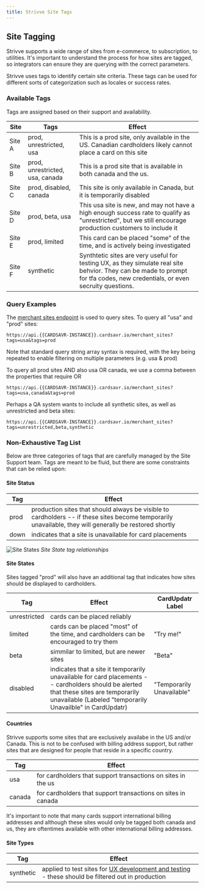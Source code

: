 ```yaml
---
title: Strivve Site Tags
---
```


## Site Tagging
Strivve supports a wide range of sites from e-commerce, to subscription, to utilities.  It's important to understand the process for how sites are tagged, so integrators can ensure they are querying with the correct parameters.

Strivve uses tags to identify certain site criteria.  These tags can be used for different sorts of categorization such as locales or success rates.  

### Available Tags

Tags are assigned based on their support and availability. 

Site         | Tags                    | Effect
------------ | ------------------------| --------------------
Site A       | prod, unrestricted, usa | This is a prod site, only available in the US.  Canadian cardholders likely cannot place a card on this site
Site B       | prod, unrestricted, usa, canada | This is a prod site that is available in both canada and the us.
Site C       | prod, disabled, canada  | This site is only available in Canada, but it is temporarily disabled
Site D       | prod, beta, usa         | This usa site is new, and may not have a high enough success rate to qualify as "unrestricted", but we still encourage production customers to include it
Site E       | prod, limited           | This card can be placed "some" of the time, and is actively being investigated
Site F       | synthetic               | Synthtetic sites are very useful for testing UX, as they simulate real site behvior.  They can be made to prompt for tfa codes, new credentials, or even secruity questions. 

### Query Examples

The [merchant sites endpoint](https://swch.github.io/slate/#get-merchant-site) is used to query sites.  To query all "usa" and "prod" sites:

```
https://api.{{CARDSAVR-INSTANCE}}.cardsavr.io/merchant_sites?tags=usa&tags=prod
```

Note that standard query string array syntax is required, with the key being repeated to enable filtering on multiple parameters (e.g. usa & prod) 

To query all prod sites AND also usa OR canada, we use a comma between the properties that require OR
```
https://api.{{CARDSAVR-INSTANCE}}.cardsavr.io/merchant_sites?tags=usa,canada&tags=prod
```

Perhaps a QA system wants to include all synthetic sites, as well as unrestricted and beta sites:
```
https://api.{{CARDSAVR-INSTANCE}}.cardsavr.io/merchant_sites?tags=unrestricted,beta,synthetic
```

### Non-Exhaustive Tag List

Below are three categories of tags that are carefully managed by the Site Support team. Tags are meant to be fluid, but there
are some constraints that can be relied upon:

#### Site Status

Tag          | Effect             
------------ | ----------------- 
prod         | production sites that should always be visible to cardholders -- if these sites become temporarily unavailable, they will generally be restored shortly
down         | indicates that a site is unavailable for card placements

![Site States](/images/site_states.jpg)
*Site State tag relationships*

#### Site States

Sites tagged "prod" will also have an additional tag that indicates how sites should be displayed to cardholders.

Tag          | Effect                                                                                | CardUpdatr Label
------------ | --------------------------------------------------------------------------------------|------------------
unrestricted | cards can be placed reliably 
limited      | cards can be placed "most" of the time, and cardholders can be encouraged to try them | "Try me!" 
beta         | simmilar to limited, but are newer sites                                              | "Beta"
disabled     | indicates that a site it temporarily unavailable for card placements -- cardholders should be alerted that these sites are temporarily unavailable (Labeled "temporarily Unavailble" in CardUpdatr)                   | "Temporarily Unavailable"

#### Countries

Strivve supports some sites that are exclusively availabe in the US and/or Canada. This is not to be confused with
billing address support, but rather sites that are designed for people that reside in a specific country.

Tag          | Effect             
------------ | ----------------- 
usa          | for cardholders that support transactions on sites in the us
canada       | for cardholders that support transactions on sites in canada

It's important to note that many cards support international billing addresses and although these sites would only be tagged both canada and us, they are oftentimes available with other international billing addresses.

#### Site Types

Tag          | Effect
------------ | ----------------- 
synthetic    | applied to test sites for [UX development and testing](/testing/site-testing) - these should be filtered out in production